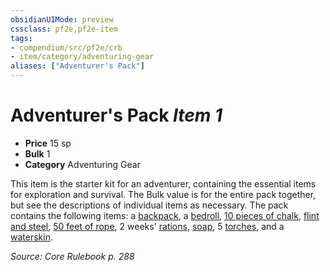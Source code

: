 ```yaml
---
obsidianUIMode: preview
cssclass: pf2e,pf2e-item
tags:
- compendium/src/pf2e/crb
- item/category/adventuring-gear
aliases: ["Adventurer's Pack"]
---
```

# Adventurer's Pack *Item 1*  

- **Price** 15 sp
- **Bulk** 1
- **Category** Adventuring Gear

This item is the starter kit for an adventurer, containing the essential items for exploration and survival. The Bulk value is for the entire pack together, but see the descriptions of individual items as necessary. The pack contains the following items: a [backpack](/compendium/equipment/items/backpack.md), a [bedroll](/compendium/equipment/items/bedroll.md), [10 pieces of chalk](/compendium/equipment/items/chalk-10.md), [flint and steel](/compendium/equipment/items/flint-and-steel.md), [50 feet of rope](/compendium/equipment/items/rope-50-feet.md), 2 weeks' [rations](/compendium/equipment/items/rations-1-week.md), [soap](/compendium/equipment/items/soap.md), 5 [torches](/compendium/equipment/items/torch.md), and a [waterskin](/compendium/equipment/items/waterskin.md).

*Source: Core Rulebook p. 288*